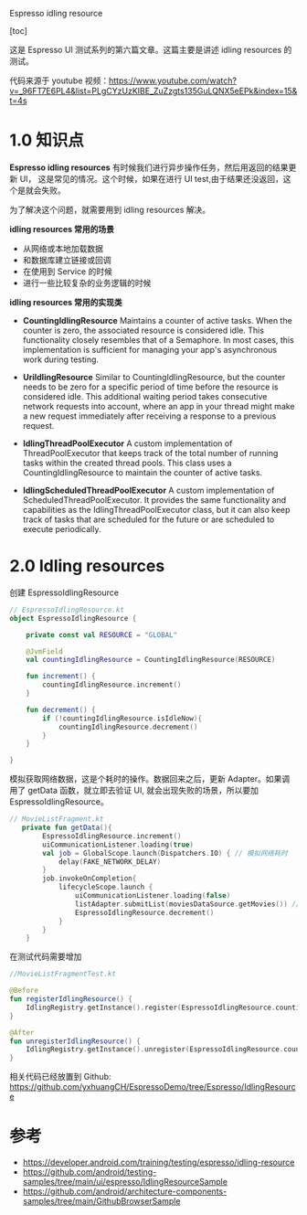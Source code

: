 
Espresso idling resource


[toc]

这是 Espresso UI 测试系列的第六篇文章。这篇主要是讲述 idling resources 的测试。

代码来源于 youtube 视频：https://www.youtube.com/watch?v=_96FT7E6PL4&list=PLgCYzUzKIBE_ZuZzgts135GuLQNX5eEPk&index=15&t=4s

# 1.0 知识点

**Espresso idling resources**
有时候我们进行异步操作任务，然后用返回的结果更新 UI， 这是常见的情况。这个时候，如果在进行 UI test,由于结果还没返回，这个是就会失败。

为了解决这个问题，就需要用到 idling resources 解决。


**idling resources 常用的场景**

- 从网络或本地加载数据
- 和数据库建立链接或回调
- 在使用到 Service 的时候
- 进行一些比较复杂的业务逻辑的时候

**idling resources 常用的实现类**

- **CountingIdlingResource**
Maintains a counter of active tasks. When the counter is zero, the associated resource is considered idle. This functionality closely resembles that of a Semaphore. In most cases, this implementation is sufficient for managing your app's asynchronous work during testing.

- **UriIdlingResource**
Similar to CountingIdlingResource, but the counter needs to be zero for a specific period of time before the resource is considered idle. This additional waiting period takes consecutive network requests into account, where an app in your thread might make a new request immediately after receiving a response to a previous request.

- **IdlingThreadPoolExecutor**
A custom implementation of ThreadPoolExecutor that keeps track of the total number of running tasks within the created thread pools. This class uses a CountingIdlingResource to maintain the counter of active tasks.

- **IdlingScheduledThreadPoolExecutor**
A custom implementation of ScheduledThreadPoolExecutor. It provides the same functionality and capabilities as the IdlingThreadPoolExecutor class, but it can also keep track of tasks that are scheduled for the future or are scheduled to execute periodically.


# 2.0 Idling resources

创建 EspressoIdlingResource

```kotlin
// EspressoIdlingResource.kt
object EspressoIdlingResource {

    private const val RESOURCE = "GLOBAL"

    @JvmField
    val countingIdlingResource = CountingIdlingResource(RESOURCE)

    fun increment() {
        countingIdlingResource.increment()
    }

    fun decrement() {
        if (!countingIdlingResource.isIdleNow){
            countingIdlingResource.decrement()
        }
    }

}
```

模拟获取网络数据，这是个耗时的操作。数据回来之后，更新 Adapter。如果调用了 getData 函数，就立即去验证 UI, 就会出现失败的场景，所以要加 EspressoIdlingResource。

```kotlin
// MovieListFragment.kt
   private fun getData(){
        EspressoIdlingResource.increment()
        uiCommunicationListener.loading(true)
        val job = GlobalScope.launch(Dispatchers.IO) { // 模拟网络耗时
            delay(FAKE_NETWORK_DELAY)
        }
        job.invokeOnCompletion{
            lifecycleScope.launch {
                uiCommunicationListener.loading(false)
                listAdapter.submitList(moviesDataSource.getMovies()) // 回来刷新数据
                EspressoIdlingResource.decrement()
            }
        }
    }

```
在测试代码需要增加

```kotlin
//MovieListFragmentTest.kt

@Before
fun registerIdlingResource() {
    IdlingRegistry.getInstance().register(EspressoIdlingResource.countingIdlingResource)
}

@After
fun unregisterIdlingResource() {
    IdlingRegistry.getInstance().unregister(EspressoIdlingResource.countingIdlingResource)
}

```

相关代码已经放置到 Github: https://github.com/yxhuangCH/EspressoDemo/tree/Espresso/IdlingResource


# 参考
- https://developer.android.com/training/testing/espresso/idling-resource
- https://github.com/android/testing-samples/tree/main/ui/espresso/IdlingResourceSample
- https://github.com/android/architecture-components-samples/tree/main/GithubBrowserSample
